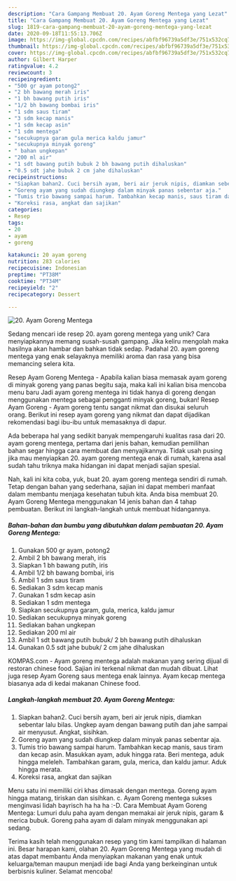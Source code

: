```yaml
---
description: "Cara Gampang Membuat 20. Ayam Goreng Mentega yang Lezat"
title: "Cara Gampang Membuat 20. Ayam Goreng Mentega yang Lezat"
slug: 1819-cara-gampang-membuat-20-ayam-goreng-mentega-yang-lezat
date: 2020-09-18T11:55:13.706Z
image: https://img-global.cpcdn.com/recipes/abfbf96739a5df3e/751x532cq70/20-ayam-goreng-mentega-foto-resep-utama.jpg
thumbnail: https://img-global.cpcdn.com/recipes/abfbf96739a5df3e/751x532cq70/20-ayam-goreng-mentega-foto-resep-utama.jpg
cover: https://img-global.cpcdn.com/recipes/abfbf96739a5df3e/751x532cq70/20-ayam-goreng-mentega-foto-resep-utama.jpg
author: Gilbert Harper
ratingvalue: 4.2
reviewcount: 3
recipeingredient:
- "500 gr ayam potong2"
- "2 bh bawang merah iris"
- "1 bh bawang putih iris"
- "1/2 bh bawang bombai iris"
- "1 sdm saus tiram"
- "3 sdm kecap manis"
- "1 sdm kecap asin"
- "1 sdm mentega"
- "secukupnya garam gula merica kaldu jamur"
- "secukupnya minyak goreng"
- " bahan ungkepan"
- "200 ml air"
- "1 sdt bawang putih bubuk 2 bh bawang putih dihaluskan"
- "0.5 sdt jahe bubuk 2 cm jahe dihaluskan"
recipeinstructions:
- "Siapkan bahan2. Cuci bersih ayam, beri air jeruk nipis, diamkan sebentar lalu bilas. Ungkep ayam dengan bawang putih dan jahe sampai air menyusut. Angkat, sisihkan."
- "Goreng ayam yang sudah diungkep dalam minyak panas sebentar aja."
- "Tumis trio bawang sampai harum. Tambahkan kecap manis, saus tiram dan kecap asin. Masukkan ayam, aduk hingga rata. Beri mentega, aduk hingga meleleh. Tambahkan garam, gula, merica, dan kaldu jamur. Aduk hingga merata."
- "Koreksi rasa, angkat dan sajikan"
categories:
- Resep
tags:
- 20
- ayam
- goreng

katakunci: 20 ayam goreng 
nutrition: 283 calories
recipecuisine: Indonesian
preptime: "PT38M"
cooktime: "PT34M"
recipeyield: "2"
recipecategory: Dessert

---
```



![20. Ayam Goreng Mentega](https://img-global.cpcdn.com/recipes/abfbf96739a5df3e/751x532cq70/20-ayam-goreng-mentega-foto-resep-utama.jpg)

Sedang mencari ide resep 20. ayam goreng mentega yang unik? Cara menyiapkannya memang susah-susah gampang. Jika keliru mengolah maka hasilnya akan hambar dan bahkan tidak sedap. Padahal 20. ayam goreng mentega yang enak selayaknya memiliki aroma dan rasa yang bisa memancing selera kita.

Resep Ayam Goreng Mentega - Apabila kalian biasa memasak ayam goreng di minyak goreng yang panas begitu saja, maka kali ini kalian bisa mencoba menu baru Jadi ayam goreng mentega ini tidak hanya di goreng dengan menggunakan mentega sebagai pengganti minyak goreng, bukan! Resep Ayam Goreng - Ayam goreng tentu sangat nikmat dan disukai seluruh orang. Berikut ini resep ayam goreng yang nikmat dan dapat dijadikan rekomendasi bagi ibu-ibu untuk memasaknya di dapur.

Ada beberapa hal yang sedikit banyak mempengaruhi kualitas rasa dari 20. ayam goreng mentega, pertama dari jenis bahan, kemudian pemilihan bahan segar hingga cara membuat dan menyajikannya. Tidak usah pusing jika mau menyiapkan 20. ayam goreng mentega enak di rumah, karena asal sudah tahu triknya maka hidangan ini dapat menjadi sajian spesial.


Nah, kali ini kita coba, yuk, buat 20. ayam goreng mentega sendiri di rumah. Tetap dengan bahan yang sederhana, sajian ini dapat memberi manfaat dalam membantu menjaga kesehatan tubuh kita. Anda bisa membuat 20. Ayam Goreng Mentega menggunakan 14 jenis bahan dan 4 tahap pembuatan. Berikut ini langkah-langkah untuk membuat hidangannya.

<!--inarticleads1-->

##### Bahan-bahan dan bumbu yang dibutuhkan dalam pembuatan 20. Ayam Goreng Mentega:

1. Gunakan 500 gr ayam, potong2
1. Ambil 2 bh bawang merah, iris
1. Siapkan 1 bh bawang putih, iris
1. Ambil 1/2 bh bawang bombai, iris
1. Ambil 1 sdm saus tiram
1. Sediakan 3 sdm kecap manis
1. Gunakan 1 sdm kecap asin
1. Sediakan 1 sdm mentega
1. Siapkan secukupnya garam, gula, merica, kaldu jamur
1. Sediakan secukupnya minyak goreng
1. Sediakan  bahan ungkepan
1. Sediakan 200 ml air
1. Ambil 1 sdt bawang putih bubuk/ 2 bh bawang putih dihaluskan
1. Gunakan 0.5 sdt jahe bubuk/ 2 cm jahe dihaluskan


KOMPAS.com - Ayam goreng mentega adalah makanan yang sering dijual di restoran chinese food. Sajian ini terkenal nikmat dan mudah dibuat. Lihat juga resep Ayam Goreng saus mentega enak lainnya. Ayam kecap mentega biasanya ada di kedai makanan Chinese food. 

<!--inarticleads2-->

##### Langkah-langkah membuat 20. Ayam Goreng Mentega:

1. Siapkan bahan2. Cuci bersih ayam, beri air jeruk nipis, diamkan sebentar lalu bilas. Ungkep ayam dengan bawang putih dan jahe sampai air menyusut. Angkat, sisihkan.
1. Goreng ayam yang sudah diungkep dalam minyak panas sebentar aja.
1. Tumis trio bawang sampai harum. Tambahkan kecap manis, saus tiram dan kecap asin. Masukkan ayam, aduk hingga rata. Beri mentega, aduk hingga meleleh. Tambahkan garam, gula, merica, dan kaldu jamur. Aduk hingga merata.
1. Koreksi rasa, angkat dan sajikan


Menu satu ini memiliki ciri khas dimasak dengan mentega. Goreng ayam hingga matang, tiriskan dan sisihkan. c. Ayam Goreng mentega sukses menginvasi lidah bayrisch ha ha ha :-D. Cara Membuat Ayam Goreng Mentega: Lumuri dulu paha ayam dengan memakai air jeruk nipis, garam &amp; merica bubuk. Goreng paha ayam di dalam minyak menggunakan api sedang. 

Terima kasih telah menggunakan resep yang tim kami tampilkan di halaman ini. Besar harapan kami, olahan 20. Ayam Goreng Mentega yang mudah di atas dapat membantu Anda menyiapkan makanan yang enak untuk keluarga/teman maupun menjadi ide bagi Anda yang berkeinginan untuk berbisnis kuliner. Selamat mencoba!
